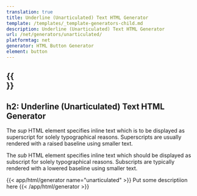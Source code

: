 ```yaml
---
translation: true
title: Underline (Unarticulated) Text HTML Generator
template: /templates/_template-generators-child.md
description: Underline (Unarticulated) Text HTML Generator
url: /net/generators/unarticulated/
platformtag: net
generator: HTML Button Generator
element: button
---
```


{{<section overview>}}
---
h2: Underline (Unarticulated) Text HTML Generator
---

The *sup* HTML element specifies inline text which is to be displayed as superscript for solely typographical reasons. Superscripts are usually rendered with a raised baseline using smaller text.

The *sub* HTML element specifies inline text which should be displayed as subscript for solely typographical reasons. Subscripts are typically rendered with a lowered baseline using smaller text.

{{< app/html/generator name="unarticulated" >}}
Put some descriptiion here
{{< /app/html/generator >}}